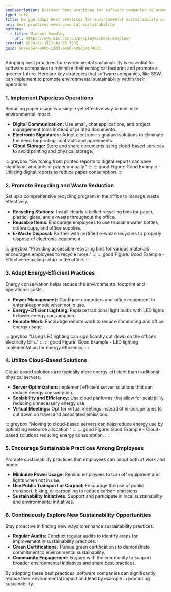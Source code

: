 ```yaml
---
seoDescription: Discover best practices for software companies to promote environmental sustainability through efficient practices and waste reduction.
type: rule
title: Do you adopt best practices for environmental sustainability in your software company?
uri: best-practices-environmental-sustainability
authors:
  - title: Michael Smedley
    url: https://www.ssw.com.au/people/michael-smedley/
created: 2024-07-1T13:42:55.753Z
guid: 987e4567-e89b-12d3-a456-426614174001
---
```

 
Adopting best practices for environmental sustainability is essential for software companies to minimize their ecological footprint and promote a greener future. Here are key strategies that software companies, like SSW, can implement to promote environmental sustainability within their operations.

<!--endintro-->

### 1. Implement Paperless Operations

Reducing paper usage is a simple yet effective way to minimize environmental impact.

* **Digital Communication:** Use email, chat applications, and project management tools instead of printed documents.
* **Electronic Signatures:** Adopt electronic signature solutions to eliminate the need for printing contracts and agreements.
* **Cloud Storage:** Store and share documents using cloud-based services to avoid printing and physical storage.

::: greybox
"Switching from printed reports to digital reports can save significant amounts of paper annually."
:::
::: good
Figure: Good Example - Utilizing digital reports to reduce paper consumption.
:::

### 2. Promote Recycling and Waste Reduction

Set up a comprehensive recycling program in the office to manage waste effectively.

* **Recycling Stations:** Install clearly labelled recycling bins for paper, plastic, glass, and e-waste throughout the office.
* **Reusable Items:** Encourage employees to use reusable water bottles, coffee cups, and office supplies.
* **E-Waste Disposal:** Partner with certified e-waste recyclers to properly dispose of electronic equipment.

::: greybox
"Providing accessible recycling bins for various materials encourages employees to recycle more."
:::
::: good
Figure: Good Example - Effective recycling setup in the office.
:::

### 3. Adopt Energy-Efficient Practices

Energy conservation helps reduce the environmental footprint and operational costs.

* **Power Management:** Configure computers and office equipment to enter sleep mode when not in use.
* **Energy-Efficient Lighting:** Replace traditional light bulbs with LED lights to lower energy consumption.
* **Remote Work:** Encourage remote work to reduce commuting and office energy usage.

::: greybox
"Using LED lighting can significantly cut down on the office’s electricity bills."
:::
::: good
Figure: Good Example - LED lighting implementation for energy efficiency.
:::

### 4. Utilize Cloud-Based Solutions

Cloud-based solutions are typically more energy-efficient than traditional physical servers.

* **Server Optimization:** Implement efficient server solutions that can reduce energy consumption.
* **Scalability and Efficiency:** Use cloud platforms that allow for scalability, reducing unnecessary energy use.
* **Virtual Meetings:** Opt for virtual meetings instead of in-person ones to cut down on travel and associated emissions.

::: greybox
"Moving to cloud-based servers can help reduce energy use by optimizing resource allocation."
:::
::: good
Figure: Good Example - Cloud-based solutions reducing energy consumption.
:::

### 5. Encourage Sustainable Practices Among Employees

Promote sustainability practices that employees can adopt both at work and home.

* **Minimize Power Usage:** Remind employees to turn off equipment and lights when not in use.
* **Use Public Transport or Carpool:** Encourage the use of public transport, biking, or carpooling to reduce carbon emissions.
* **Sustainability Initiatives:** Support and participate in local sustainability and environmental initiatives.

### 6. Continuously Explore New Sustainability Opportunities

Stay proactive in finding new ways to enhance sustainability practices.

* **Regular Audits:** Conduct regular audits to identify areas for improvement in sustainability practices.
* **Green Certifications:** Pursue green certifications to demonstrate commitment to environmental sustainability.
* **Community Engagement:** Engage with the community to support broader environmental initiatives and share best practices.

By adopting these best practices, software companies can significantly reduce their environmental impact and lead by example in promoting sustainability.
